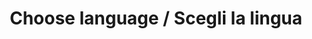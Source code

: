 ---
layout: product_flags
order: 0
language: english
title: Choose language / Scegli la lingua
product: contacts
---